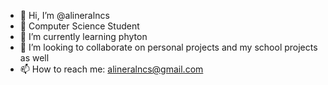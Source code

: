 - 👋 Hi, I’m @alineralncs 
- 👀 Computer Science Student 
- 🌱 I’m currently learning phyton  
- 💞️ I’m looking to collaborate on personal projects and my school projects as well 
- 📫 How to reach me: alineralncs@gmail.com

<!---
alineralncs/alineralncs is a ✨ special ✨ repository because its `README.md` (this file) appears on your GitHub profile.
You can click the Preview link to take a look at your changes.
--->
